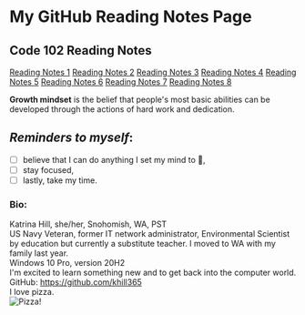 # My GitHub Reading Notes Page

## Code 102 Reading Notes
[Reading Notes 1](https://katrina-l-hill.github.io/reading-notes-Read-01/)
[Reading Notes 2](https://katrina-l-hill.github.io/reading-notes-Read-02/)
[Reading Notes 3](https://katrina-l-hill.github.io/reading-notes-Read-03/)
[Reading Notes 4](https://katrina-l-hill.github.io/reading-notes-Read-04/)
[Reading Notes 5](https://katrina-l-hill.github.io/reading-notes-Read-05/)
[Reading Notes 6](https://katrina-l-hill.github.io/reading-notes-Read-06/)
[Reading Notes 7](https://katrina-l-hill.github.io/reading-notes-Read-07/)
[Reading Notes 8](https://katrina-l-hill.github.io/reading-notes-Read-08/)

**Growth mindset** is the belief that people's most basic abilities can be developed through the actions of hard work and dedication.

## *Reminders to myself*: <br>
- [ ]  believe that I can do anything I set my mind to 🙂,
- [ ]  stay focused,
- [ ]  lastly, take my time.

### Bio: <br>
Katrina Hill, she/her, Snohomish, WA, PST <br>
US Navy Veteran, former IT network administrator, Environmental Scientist by education but currently a substitute teacher. I moved to WA with my family last year. <br>
Windows 10 Pro, version 20H2 <br>
I'm excited to learn something new and to get back into the computer world. <br>
GitHub: https://github.com/khill365 <br>
I love pizza. <br>
![Pizza!](https://user-images.githubusercontent.com/98134026/150919778-2179cd29-66fe-4268-bd13-8e70d46e9595.jpg)
